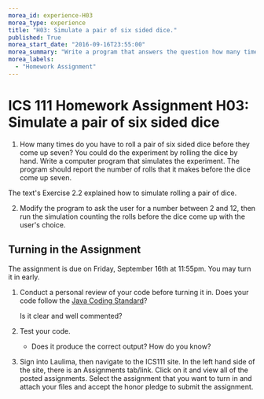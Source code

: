 ```yaml
---
morea_id: experience-H03
morea_type: experience
title: "H03: Simulate a pair of six sided dice."
published: True
morea_start_date: "2016-09-16T23:55:00"
morea_summary: "Write a program that answers the question how many times must you roll the dice?"
morea_labels: 
  - "Homework Assignment"
---
```


# ICS 111 Homework Assignment H03: Simulate a pair of six sided dice


1) How many times do you have to roll a pair of six sided dice before they come up seven? You could do the experiment by rolling the dice by hand. Write a computer program that simulates the experiment. The program should report the number of rolls that it makes before the dice come up seven. 

The text's Exercise 2.2 explained how to simulate rolling a pair of dice.

2) Modify the program to ask the user for a number between 2 and 12, then run the simulation counting the rolls before the dice come up with the user's choice.


## Turning in the Assignment

The assignment is due on Friday, September 16th at 11:55pm. You may turn it in early. 

1. Conduct a personal review of your code before turning it in. Does your code follow the [Java Coding Standard](../references/reading-java-coding-standard.html)?

   Is it clear and well commented?

2. Test your code.

    * Does it produce the correct output? How do you know?

3. Sign into Laulima, then navigate to the ICS111 site. In the left hand side of the site, there is an Assignments tab/link.  Click on it and view all of the posted assignments. Select the assignment that you want to turn in and attach your files and accept the honor pledge to submit the assignment.
  
